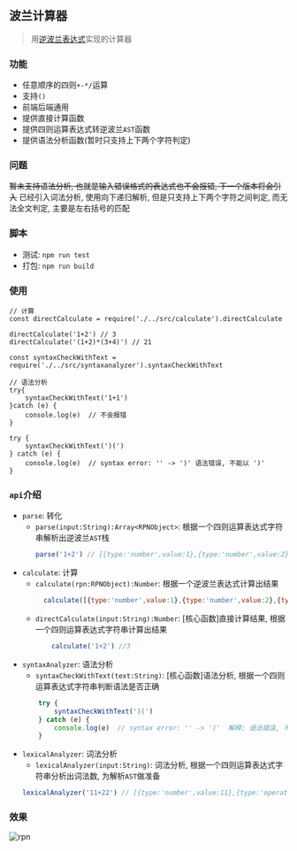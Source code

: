波兰计算器
---
> 用[逆波兰表达式](https://zh.m.wikipedia.org/wiki/%E6%B3%A2%E5%85%B0%E8%A1%A8%E7%A4%BA%E6%B3%95)实现的计算器

### 功能
- 任意顺序的四则`+-*/`运算
- 支持`()`
- 前端后端通用
- 提供直接计算函数
- 提供四则运算表达式转逆波兰`AST`函数
- 提供语法分析函数(暂时只支持上下两个字符判定)

### 问题
~~暂未支持语法分析, 也就是输入错误格式的表达式也不会报错, 下一个版本将会引入~~
已经引入词法分析, 使用向下递归解析, 但是只支持上下两个字符之间判定, 而无法全文判定, 主要是左右括号的匹配

### 脚本

- 测试: `npm run test`
- 打包: `npm run build`

### 使用
```
// 计算
const directCalculate = require('./../src/calculate').directCalculate

directCalculate('1+2') // 3
directCalculate('(1+2)*(3+4)') // 21

const syntaxCheckWithText = require('./../src/syntaxanalyzer').syntaxCheckWithText

// 语法分析
try{
    syntaxCheckWithText('1+1')  
}catch (e) {
    console.log(e)  // 不会报错
}

try {
    syntaxCheckWithText(')(') 
} catch (e) {
    console.log(e)  // syntax error: '' -> ')' 语法错误, 不能以 ')'
}
```

### `api`介绍
- `parse`: 转化
    - `parse(input:String):Array<RPNObject>`: 根据一个四则运算表达式字符串解析出逆波兰`AST`栈
        ```javascript
        parse('1+2') // [{type:'number',value:1},{type:'number',value:2},{type:'operation',value:'+'}]
        ```
- `calculate`: 计算
    - `calculate(rpn:RPNObject):Number`: 根据一个逆波兰表达式计算出结果
        ```javascript
          calculate([{type:'number',value:1},{type:'number',value:2},{type:'operation',value:'+'}]) //3
        ```
    - `directCalculate(input:String):Number`: [核心函数]直接计算结果, 根据一个四则运算表达式字符串计算出结果
        ```javascript
            calculate('1+2') //3
        ```
- `syntaxAnalyzer`: 语法分析
    - `syntaxCheckWithText(text:String)`: [核心函数]语法分析, 根据一个四则运算表达式字符串判断语法是否正确
    ```javascript
        try {
            syntaxCheckWithText(')(') 
        } catch (e) {
            console.log(e)  // syntax error: '' -> ')'  解释: 语法错误, 不能以 ')' 开始
        }
    ```
- `lexicalAnalyzer`: 词法分析
    - `lexicalAnalyzer(input:String)`: 词法分析, 根据一个四则运算表达式字符串分析出词法数, 为解析`AST`做准备
    ```javascript
    lexicalAnalyzer('11+22') // [{type:'number',value:11},{type:'operation',value:'+'},{type:'number',value:22}]
    ```
### 效果
 ![rpn](https://github.com/followWinter/rpn-calculate/raw/master/res/rpn.jpg)

